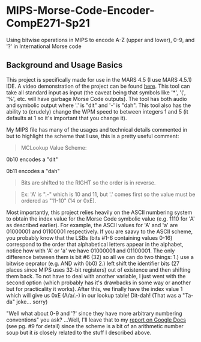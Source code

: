 # MIPS-Morse-Code-Encoder-CompE271-Sp21
Using bitwise operations in MIPS to encode A-Z (upper and lower), 0-9, and '?' in International Morse code

## Background and Usage Basics
This project is specifically made for use in the MARS 4.5 (I use MARS 4.5.1) IDE. A video demonstration of the project can be found [here](https://www.youtube.com/watch?v=On-NI-TE1LI). This tool can take all standard input as input (the caveat being that symbols like '*', '(', '%', etc. will have garbage Morse Code outputs). The tool has both audio and symbolic output where '.' is "dit" and '-' is "dah". This tool also has the ability to (crudely) change the WPM speed to between integers 1 and 5 (it defaults at 1 so it's important that you change it).

My MIPS file has many of the usages and technical details commented in but to highlight the scheme that I use, this is a pretty useful comment:

>MCLookup Value Scheme:

0b10 encodes a "dit"

0b11 encodes a "dah"

>Bits are shifted to the RIGHT so the order is in reverse.

>Ex:	'A' is ".-"  which is 10 and 11, but '.' comes first so the value must be ordered as "11-10" (14 or 0xE).

Most importantly, this project relies heavily on the ASCII numbering system to obtain the index value for the Morse Code symbolic value (e.g. 1110 for 'A' as described earlier). For example, the ASCII values for 'A' and 'a' are 01000001 and 01100001 respectively. If you are saavy to the ASCII scheme, you probably know that the LSBs (bits #1-6 containing values 0-16) correspond to the order that alphabetical letters appear in the alphabet, notice how with 'A' or 'a' we have 0100000**1** and 0110000**1**. The only difference between them is bit #6 (32) so all we can do two things: 1.) use a bitwise oeprator (e.g. AND with 0b0) 2.) left shift the identifier bits (27 places since MIPS uses 32-bit registers) out of existence and then shifting them back. To not have to deal with another variable, I just went with the second option (which probably has it's drawbacks in some way or another but for practicality it works). After this, we finally have the index value 1 which will give us 0xE (A/a/.-) in our lookup table! Dit-dah! (That was a "Ta-da" joke... sorry)

"Well what about 0-9 and '?' since they have more arbitrary numbering conventions" you ask? ...Well, I'll leave that to my [report on Google Docs](https://docs.google.com/document/d/1AIigjFuADEqdseeRCFAoilsbMI8Fc2Hj9CDM2NY0fok/edit?usp=sharing) (see pg. #9 for detail) since the scheme is a bit of an arithmetic number soup but it *is* closely related to the stuff I described above.
